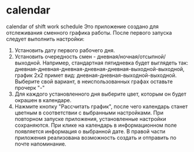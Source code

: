 # calendar
calendar of shift work schedule
Это приложение создано для отслеживания сменного графика работы. После первого запуска следует выполнить настройки:
1. Установить дату первого рабочего дня.
2. Установить очередность смен - дневная/ночная/отсыпной/выходной. 
Например, стандартная пятидневка будет выглядеть так: дневная-дневная-дневная-дневная-дневная-выходной-выходной, 
график 2х2 примет вид: дневная-дневная-выходной-выходной.
Выберите свой вариант, в неиспользованных графах оставьте прочерк "-"
3. Для каждого установленного дня выберите цвет, которым он будет окрашен в календаре.
4. Нажмите кнопку "Рассчитать график", после чего календарь станет цветным в соответствии с выбранными настройками.
При повторном запуске приложения, установленные настройки сохраняются.
При клике на календарь в информационном поле появляется информация о выбранной дате.
В правой части приложения реализована возможность создать и отправить по почте напоминание. 
